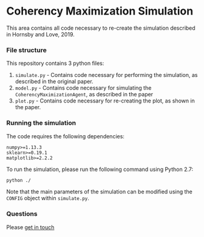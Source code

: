 # Coherency Maximization Simulation

This area contains all code necessary to re-create the simulation described in Hornsby and Love, 2019.

### File structure

This repository contains 3 python files:

1. `simulate.py` - Contains code necessary for performing the simulation, as described in the original paper.
2. `model.py` - Contains code necessary for simulating the `CoherencyMaximizationAgent`, as described in the paper
3. `plot.py` - Contains code necessary for re-creating the plot, as shown in the paper.

### Running the simulation

The code requires the following dependencies:

```
numpy>=1.13.3
sklearn>=0.19.1
matplotlib>=2.2.2
```

To run the simulation, please run the following command using Python 2.7:

```bash
python ./
```

Note that the main parameters of the simulation can be modified using the `CONFIG` object within `simulate.py`.

### Questions

Please [get in touch](mailto:adamnhornsby@gmail.com)